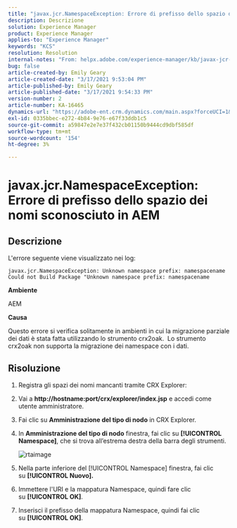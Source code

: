 ```yaml
---
title: "javax.jcr.NamespaceException: Errore di prefisso dello spazio dei nomi sconosciuto in AEM"
description: Descrizione
solution: Experience Manager
product: Experience Manager
applies-to: "Experience Manager"
keywords: "KCS"
resolution: Resolution
internal-notes: "From: helpx.adobe.com/experience-manager/kb/javax-jcr-NamespaceException-Unknown-namespace-prefix-error-in-AEM.html"
bug: false
article-created-by: Emily Geary
article-created-date: "3/17/2021 9:53:04 PM"
article-published-by: Emily Geary
article-published-date: "3/17/2021 9:54:33 PM"
version-number: 2
article-number: KA-16465
dynamics-url: "https://adobe-ent.crm.dynamics.com/main.aspx?forceUCI=1&pagetype=entityrecord&etn=knowledgearticle&id=c1f6b325-6b87-eb11-a812-000d3a593216"
exl-id: 0335bbec-e272-4b84-9e76-e67f33ddb1c5
source-git-commit: a59847e2e7e37f432cb01150b9444cd9dbf585df
workflow-type: tm+mt
source-wordcount: '154'
ht-degree: 3%

---
```


# javax.jcr.NamespaceException: Errore di prefisso dello spazio dei nomi sconosciuto in AEM

## Descrizione


L&#39;errore seguente viene visualizzato nei log:

```
javax.jcr.NamespaceException: Unknown namespace prefix: namespacename
Could not Build Package "Unknown namespace prefix: namespacename
```

<b>Ambiente</b>

AEM

<b>Causa</b>

Questo errore si verifica solitamente in ambienti in cui la migrazione parziale dei dati è stata fatta utilizzando lo strumento crx2oak.  Lo strumento crx2oak non supporta la migrazione dei namespace con i dati.

## Risoluzione

1. Registra gli spazi dei nomi mancanti tramite CRX Explorer:
1. Vai a <b>http://hostname:port/crx/explorer/index.jsp</b> e accedi come utente amministratore.
1. Fai clic su <b>Amministrazione del tipo di nodo</b> in CRX Explorer.
1. In <b>Amministrazione del tipo di nodo</b> finestra, fai clic su <b>[!UICONTROL Namespace]</b>, che si trova all’estrema destra della barra degli strumenti.

   ![rtaimage](https://helpx.adobe.com/content/dam/help/en/experience-manager/kb/javax-jcr-NamespaceException-Unknown-namespace-prefix-error-in-AEM/_jcr_content/main-pars/procedure/proc_par/step_2/step_par/image/rtaimage.png "rtaimage")

1. Nella parte inferiore del [!UICONTROL Namespace] finestra, fai clic su <b>[!UICONTROL Nuovo].</b>
1. Immettere l&#39;URI e la mappatura Namespace, quindi fare clic su <b>[!UICONTROL OK]</b>.
1. Inserisci il prefisso della mappatura Namespace, quindi fai clic su <b>[!UICONTROL OK]</b>.
